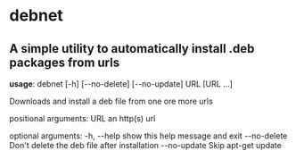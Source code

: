 # debnet
A simple utility to automatically install .deb packages from urls
---


**usage**: debnet \[-h] \[--no-delete] \[--no-update] URL \[URL ...]

Downloads and install a deb file from one ore more urls

positional arguments:
  URL          an http(s) url

optional arguments:
  -h, --help   show this help message and exit
  --no-delete  Don't delete the deb file after installation
  --no-update  Skip apt-get update
